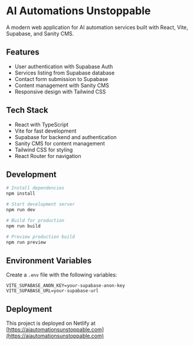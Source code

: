 # AI Automations Unstoppable

A modern web application for AI automation services built with React, Vite, Supabase, and Sanity CMS.

## Features

- User authentication with Supabase Auth
- Services listing from Supabase database
- Contact form submission to Supabase
- Content management with Sanity CMS
- Responsive design with Tailwind CSS

## Tech Stack

- React with TypeScript
- Vite for fast development
- Supabase for backend and authentication
- Sanity CMS for content management
- Tailwind CSS for styling
- React Router for navigation

## Development

```bash
# Install dependencies
npm install

# Start development server
npm run dev

# Build for production
npm run build

# Preview production build
npm run preview
```

## Environment Variables

Create a `.env` file with the following variables:

```
VITE_SUPABASE_ANON_KEY=your-supabase-anon-key
VITE_SUPABASE_URL=your-supabase-url
```

## Deployment

This project is deployed on Netlify at [https://aiautomationsunstoppable.com](https://aiautomationsunstoppable.com)